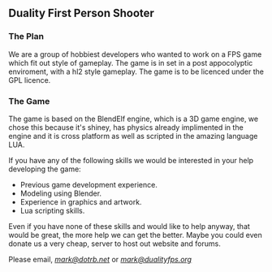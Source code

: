 ## Duality First Person Shooter

### The Plan
We are a group of hobbiest developers who wanted to work on a FPS game which fit out style of gameplay.
The game is in set in a post appocolyptic enviroment, with a hl2 style gameplay. The game is to be licenced under the GPL licence.

### The Game
The game is based on the BlendElf engine, which is a 3D game engine, we chose this because it's shiney, has physics already implimented in the engine and it is cross platform as well as scripted in the amazing language LUA.

If you have any of the following skills we would be interested in your help developing the game:

* Previous game development experience.
* Modeling using Blender.
* Experience in graphics and artwork.
* Lua scripting skills.

Even if you have none of these skills and would like to help anyway, that would be great, the more help we can get the better.
Maybe you could even donate us a very cheap, server to host out website and forums.

Please email, *mark@dotrb.net* or *mark@dualityfps.org*